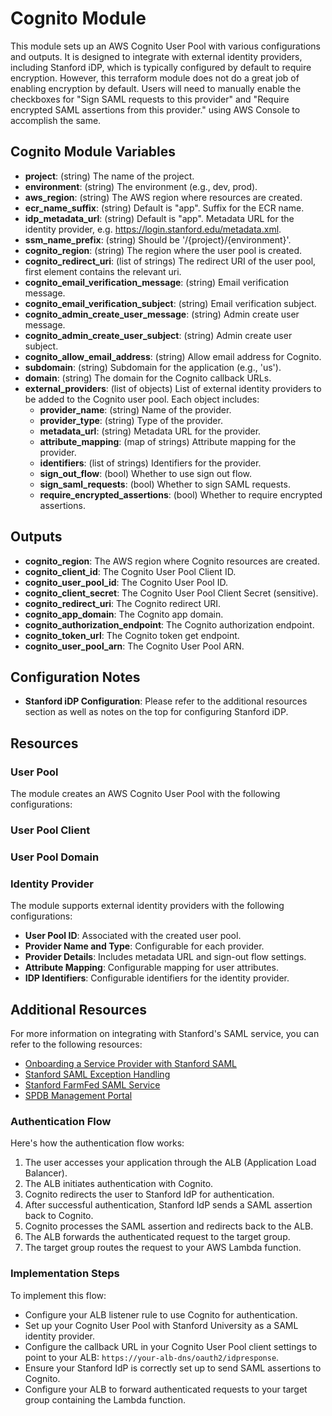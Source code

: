 # Cognito Module

This module sets up an AWS Cognito User Pool with various configurations and outputs. It is designed to integrate with external identity providers, including Stanford iDP, which is typically configured by default to require encryption. However, this terraform module does not do a great job of enabling encryption by default. Users will need to manually enable the checkboxes for "Sign SAML requests to this provider" and "Require encrypted SAML assertions from this provider." using AWS Console to accomplish the same.

## Cognito Module Variables

- **project**: (string) The name of the project.
- **environment**: (string) The environment (e.g., dev, prod).
- **aws_region**: (string) The AWS region where resources are created.
- **ecr_name_suffix**: (string) Default is "app". Suffix for the ECR name.
- **idp_metadata_url**: (string) Default is "app". Metadata URL for the identity provider, e.g. https://login.stanford.edu/metadata.xml.
- **ssm_name_prefix**: (string) Should be '/{project}/{environment}'.
- **cognito_region**: (string) The region where the user pool is created.
- **cognito_redirect_uri**: (list of strings) The redirect URI of the user pool, first element contains the relevant uri.
- **cognito_email_verification_message**: (string) Email verification message.
- **cognito_email_verification_subject**: (string) Email verification subject.
- **cognito_admin_create_user_message**: (string) Admin create user message.
- **cognito_admin_create_user_subject**: (string) Admin create user subject.
- **cognito_allow_email_address**: (string) Allow email address for Cognito.
- **subdomain**: (string) Subdomain for the application (e.g., 'us').
- **domain**: (string) The domain for the Cognito callback URLs.
- **external_providers**: (list of objects) List of external identity providers to be added to the Cognito user pool. Each object includes:
  - **provider_name**: (string) Name of the provider.
  - **provider_type**: (string) Type of the provider.
  - **metadata_url**: (string) Metadata URL for the provider.
  - **attribute_mapping**: (map of strings) Attribute mapping for the provider.
  - **identifiers**: (list of strings) Identifiers for the provider.
  - **sign_out_flow**: (bool) Whether to use sign out flow.
  - **sign_saml_requests**: (bool) Whether to sign SAML requests.
  - **require_encrypted_assertions**: (bool) Whether to require encrypted assertions.

## Outputs

- **cognito_region**: The AWS region where Cognito resources are created.
- **cognito_client_id**: The Cognito User Pool Client ID.
- **cognito_user_pool_id**: The Cognito User Pool ID.
- **cognito_client_secret**: The Cognito User Pool Client Secret (sensitive).
- **cognito_redirect_uri**: The Cognito redirect URI.
- **cognito_app_domain**: The Cognito app domain.
- **cognito_authorization_endpoint**: The Cognito authorization endpoint.
- **cognito_token_url**: The Cognito token get endpoint.
- **cognito_user_pool_arn**: The Cognito User Pool ARN.

## Configuration Notes

- **Stanford iDP Configuration**: Please refer to the additional resources section as well as notes on the top for configuring Stanford iDP.

## Resources

### User Pool

The module creates an AWS Cognito User Pool with the following configurations:

### User Pool Client

### User Pool Domain

### Identity Provider

The module supports external identity providers with the following configurations:

- **User Pool ID**: Associated with the created user pool.
- **Provider Name and Type**: Configurable for each provider.
- **Provider Details**: Includes metadata URL and sign-out flow settings.
- **Attribute Mapping**: Configurable mapping for user attributes.
- **IDP Identifiers**: Configurable identifiers for the identity provider.

## Additional Resources

For more information on integrating with Stanford's SAML service, you can refer to the following resources:

- [Onboarding a Service Provider with Stanford SAML](https://uit.stanford.edu/service/saml/onboard-service-provider)
- [Stanford SAML Exception Handling](https://uit.stanford.edu/service/saml/exception)
- [Stanford FarmFed SAML Service](https://uit.stanford.edu/service/saml/farmfed)
- [SPDB Management Portal](https://spdb-prod.iam.stanford.edu/spconfigs)

### Authentication Flow

Here's how the authentication flow works:

1. The user accesses your application through the ALB (Application Load Balancer).
2. The ALB initiates authentication with Cognito.
3. Cognito redirects the user to Stanford IdP for authentication.
4. After successful authentication, Stanford IdP sends a SAML assertion back to Cognito.
5. Cognito processes the SAML assertion and redirects back to the ALB.
6. The ALB forwards the authenticated request to the target group.
7. The target group routes the request to your AWS Lambda function.

### Implementation Steps

To implement this flow:

- Configure your ALB listener rule to use Cognito for authentication.
- Set up your Cognito User Pool with Stanford University as a SAML identity provider.
- Configure the callback URL in your Cognito User Pool client settings to point to your ALB: `https://your-alb-dns/oauth2/idpresponse`.
- Ensure your Stanford IdP is correctly set up to send SAML assertions to Cognito.
- Configure your ALB to forward authenticated requests to your target group containing the Lambda function.
